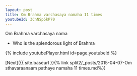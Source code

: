 ```yaml
---
layout: post
title: Om Brahma varchasaya namaha 11 times
youtubeId: 3CnNSp5kP70
---
```

 
 
Om Brahma varchasaya nama 
 
 -  Who is the splendorous light of Brahma 
 
  
 
  
 
 
 
 
 
 


{% include youtubePlayer.html id=page.youtubeId %}
 
[Next]({{ site.baseurl }}{% link  split2/_posts/2015-04-07-Om sthavaraanaam pathaye namaha 11 times.md%})
 
